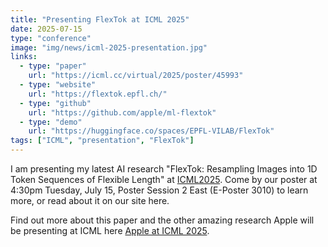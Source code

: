 ```yaml
---
title: "Presenting FlexTok at ICML 2025"
date: 2025-07-15
type: "conference"
image: "img/news/icml-2025-presentation.jpg"
links:
  - type: "paper"
    url: "https://icml.cc/virtual/2025/poster/45993"
  - type: "website"
    url: "https://flextok.epfl.ch/"
  - type: "github"
    url: "https://github.com/apple/ml-flextok"
  - type: "demo"
    url: "https://huggingface.co/spaces/EPFL-VILAB/FlexTok"
tags: ["ICML", "presentation", "FlexTok"]
---
```

I am presenting my latest AI research "FlexTok: Resampling Images into 1D Token Sequences of Flexible Length" at [ICML2025](https://icml.cc/Conferences/2025). Come by our poster at 4:30pm Tuesday, July 15, Poster Session 2 East (E-Poster 3010) to learn more, or read about it on our site here.

Find out more about this paper and the other amazing research Apple will be presenting at ICML here [Apple at ICML 2025](https://machinelearning.apple.com/updates/apple-at-icml-2025).